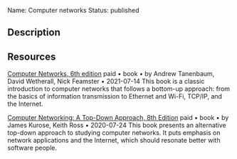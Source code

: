 Name: Computer networks
Status: published

## Description

## Resources

[Computer Networks, 6th edition](https://www.pearson.com/en-us/subject-catalog/p/computer-networks/P200000003188/9780137523214)
paid • book • by Andrew Tanenbaum, David Wetherall, Nick Feamster • 2021-07-14
This book is a classic introduction to computer networks that follows a bottom-up approach: from the basics of information transmission to Ethernet and Wi-Fi, TCP/IP, and the Internet.

[Computer Networking: A Top-Down Approach, 8th Edition](https://www.pearson.com/en-us/subject-catalog/p/computer-networking/P200000003334/9780135928615)
paid • book • by James Kurose, Keith Ross • 2020-07-24
This book presents an alternative top-down approach to studying computer networks. It puts emphasis on network applications and the Internet, which should resonate better with software people.
